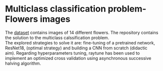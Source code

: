 # Multiclass classification problem- Flowers images
The [dataset](https://www.kaggle.com/datasets/marquis03/flower-classification/code) contains images of 14 different flowers. The repository contains the solution to the multiclass calssification problem. <br>
The explored strategies to solve it are: fine-tuning of a pretrained network, ResNet18, (optimal strategy) and building a CNN from scratch (didactic aim). Regarding hyperparameters tuning, raytune has been used to implement an optimized cross validation using asynchronous successive halving algorithm.
